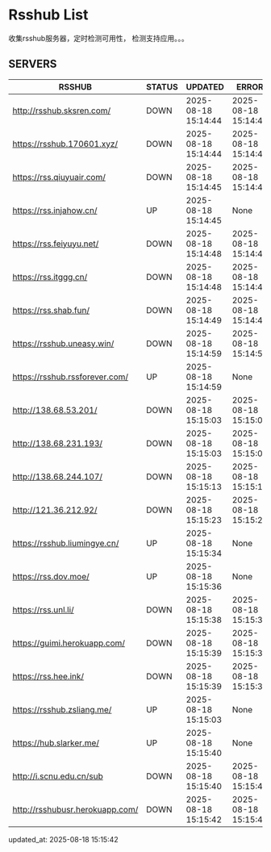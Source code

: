 # Rsshub List

收集rsshub服务器，定时检测可用性， 检测支持应用。。。


## SERVERS

|  RSSHUB   | STATUS  | UPDATED  | ERROR  | TWITTER |  
|  ----  | ----  | ----  | ----  | ---- |  
| http://rsshub.sksren.com/ | DOWN | 2025-08-18 15:14:44 | 2025-08-18 15:14:44 |  
| https://rsshub.170601.xyz/ | DOWN | 2025-08-18 15:14:44 | 2025-08-18 15:14:44 |  
| https://rss.qiuyuair.com/ | DOWN | 2025-08-18 15:14:45 | 2025-08-18 15:14:45 |  
| https://rss.injahow.cn/ | UP | 2025-08-18 15:14:45 | None ||  
| https://rss.feiyuyu.net/ | DOWN | 2025-08-18 15:14:48 | 2025-08-18 15:14:48 |  
| https://rss.itggg.cn/ | DOWN | 2025-08-18 15:14:48 | 2025-08-18 15:14:48 |  
| https://rss.shab.fun/ | DOWN | 2025-08-18 15:14:49 | 2025-08-18 15:14:49 |  
| https://rsshub.uneasy.win/ | DOWN | 2025-08-18 15:14:59 | 2025-08-18 15:14:59 |  
| https://rsshub.rssforever.com/ | UP | 2025-08-18 15:14:59 | None ||  
| http://138.68.53.201/ | DOWN | 2025-08-18 15:15:03 | 2025-08-18 15:15:03 |  
| http://138.68.231.193/ | DOWN | 2025-08-18 15:15:03 | 2025-08-18 15:15:03 |  
| http://138.68.244.107/ | DOWN | 2025-08-18 15:15:13 | 2025-08-18 15:15:13 |  
| http://121.36.212.92/ | DOWN | 2025-08-18 15:15:23 | 2025-08-18 15:15:23 |  
| https://rsshub.liumingye.cn/ | UP | 2025-08-18 15:15:34 | None ||  
| https://rss.dov.moe/ | UP | 2025-08-18 15:15:36 | None ||  
| https://rss.unl.li/ | DOWN | 2025-08-18 15:15:38 | 2025-08-18 15:15:38 |  
| https://guimi.herokuapp.com/ | DOWN | 2025-08-18 15:15:39 | 2025-08-18 15:15:39 |  
| https://rss.hee.ink/ | DOWN | 2025-08-18 15:15:39 | 2025-08-18 15:15:39 |  
| https://rsshub.zsliang.me/ | UP | 2025-08-18 15:15:03 | None |OK|  
| https://hub.slarker.me/ | UP | 2025-08-18 15:15:40 | None ||  
| http://i.scnu.edu.cn/sub | DOWN | 2025-08-18 15:15:40 | 2025-08-18 15:15:40 |  
| http://rsshubusr.herokuapp.com/ | DOWN | 2025-08-18 15:15:42 | 2025-08-18 15:15:42 |  
  

updated_at: 2025-08-18 15:15:42  
